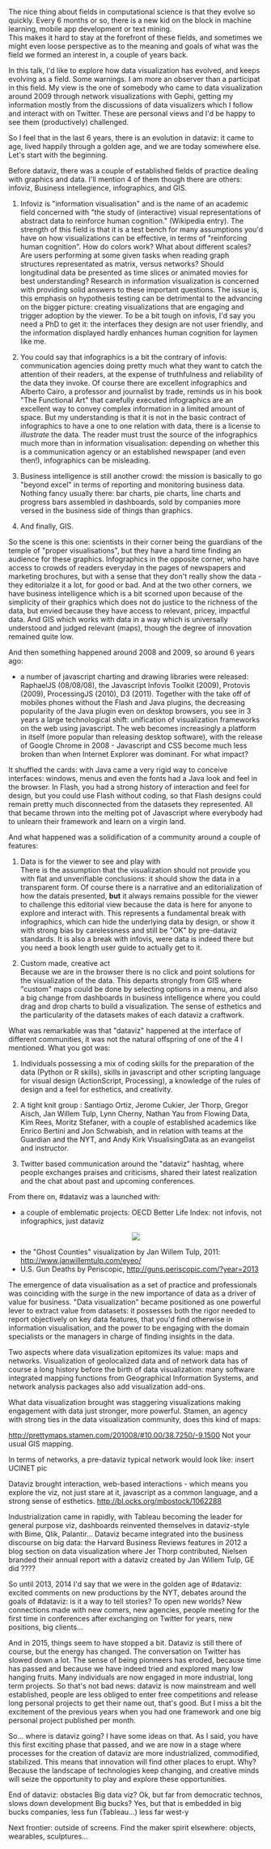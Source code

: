 The nice thing about fields in computational science is that they evolve so quickly. Every 6 months or so, there is a new kid on the block in machine learning, mobile app development or text mining.  
This makes it hard to stay at the forefront of these fields, and sometimes we might even loose perspective as to the meaning and goals of what was the field we formed an interest in, a couple of years back.  

In this talk, I'd like to explore how data visualization has evolved, and keeps evolving as a field. Some warnings. I am more an observer than a participat in this field. My view is the one of somebody who came to data visualization around 2009 through network visualizations with Gephi, getting my information mostly from the discussions of data visualizers which I follow and interact with on Twitter. These are personal views and I'd be happy to see them (productively) challenged.  

So I feel that in the last 6 years, there is an evolution in dataviz: it came to age, lived happily through a golden age, and we are today somewhere else. Let's start with the beginning.  

Before dataviz, there was a couple of established fields of practice dealing with graphics and data. I'll mention 4 of them though there are others:
infoviz, Business intellegience, infographics, and GIS.  

1. Infoviz is "information visualisation" and is the name of an academic field concerned with "the study of (interactive) visual representations of abstract data to reinforce human cognition." (Wikipedia entry). The strength of this field is that it is a test bench for many assumptions you'd have on how visualizations can be effective, in terms of "reinforcing human cognition". How do colors work? What about different scales? Are users performing at some given tasks when reading graph structures representated as matrix, versus networks? Should longitudinal data be presented as time slices or animated movies for best understanding? Research in information visualization is concerned with providing solid answers to these important questions. The issue is, this emphasis on hypothesis testing can be detrimental to the advancing on the bigger picture: creating visualizations that are engaging and trigger adoption by the viewer. To be a bit tough on infovis, I'd say you need a PhD to get it: the interfaces they design are not user friendly, and the information displayed hardly enhances human cognition for laymen like me.  

2. You could say that infographics is a bit the contrary of infovis: communication agencies doing pretty much what they want to catch the attention of their readers, at the expense of truthfulness and reliability of the data they invoke. Of course there are excellent infographics and Alberto Cairo, a professor and journalist by trade, reminds us in his book "The Functional Art" that carefully executed infographics are an excellent way to convey complex information in a limited amount of space. But my understanding is that it is not in the basic contract of infographics to have a one to one relation with data, there is a license to *illustrate* the data. The reader must trust the source of the infographics much more than in information visualisation: depending on whether this is a communication agency or an established newspaper (and even then!), infographics can be misleading.  

3. Business intelligence is still another crowd: the mission is basically to go "beyond excel" in terms of reporting and monitoring business data. Nothing fancy usually there: bar charts, pie charts, line charts and progress bars assembled in dashboards, sold by companies more versed in the business side of things than graphics.  

4. And finally, GIS.  

So the scene is this one: scientists in their corner being the guardians of the temple of "proper visualisations", but they have a hard time finding an audience for these graphics. Infographics in the opposite corner, who have access to crowds of readers everyday in the pages of newspapers and marketing brochures, but with a sense that they don't really show the data - they editorialze it a lot, for good or bad. And at the two other corners, we have business intelligence which is a bit scorned upon because of the simplicity of their graphics which does not do justice to the richness of the data, but envied because they have access to relevant, pricey, impactful data. And GIS which works with data in a way which is universally understood and judged relevant (maps), though the degree of innovation remained quite low.  

And then something happened around 2008 and 2009, so around 6 years ago:  
- a number of javascript charting and drawing libraries were released: RaphaelJS (08/08/08), the Javascript Infovis Toolkit (2009), Protovis (2009), ProcessingJS (2010), D3 (2011). Together with the take off of mobiles phones without the Flash and Java plugins, the decreasing popularity of the Java plugin even on desktop browsers, you see in 3 years a large technological shift: unification of visualization frameworks on the web using javascript. The web becomes increasingly a platform in itself (more popular than releasing desktop software), with the release of Google Chrome in 2008 - Javascript and CSS become much less broken than when Internet Explorer was dominant. For what impact?  

It shuffled the cards: with Java came a very rigid way to conceive interfaces: windows, menus and even the fonts had a Java look and feel in the browser. In Flash, you had a strong history of interaction and feel for design, but you could use Flash without coding, so that Flash designs could remain pretty much disconnected from the datasets they represented. All that became thrown into the melting pot of Javascript where everybody had to unlearn their framework and learn on a virgin land.  

And what happened was a solidification of a community around a couple of features:

1. Data is for the viewer to see and play with  
There is the assumption that the visualization should not provide you with flat and unverifiable conclusions: it should show the data in a transparent form. Of course there is a narrative and an editorialization of how the datais presented, **but** it always remains possible for the viewer to challenge this editorial view because the data is here for anyone to explore and interact with.
This represents a fundamental break with infographics, which can hide the underlying data by design, or show it with strong bias by carelessness and still be "OK" by pre-dataviz standards. It is also a break with infovis, were data is indeed there but you need a book length user guide to actually get to it.

2. Custom made, creative act  
Because we are in the browser there is no click and point solutions for the visualization of the data. This departs strongly from GIS where "custom" maps could be done by selecting options in a menu, and also a big change from dashboards in business intelligence where you could drag and drop charts to build a visualization. The sense of esthetics and the particularity of the datasets makes of each dataviz a craftwork.  


What was remarkable was that "dataviz" happened at the interface of different communities, it was not the natural offspring of one of the 4 I mentioned. What you got was:
    
1. Individuals possessing a mix of coding skills for the preparation of the data (Python or R skills), skills in javascript and other scripting language for visual design (ActionScript, Processing), a knowledge of the rules of design and a feel for esthetics, and creativity.

2. A tight knit group : Santiago Ortiz, Jerome Cukier, Jer Thorp, Gregor Aisch, Jan Willem Tulp, Lynn Cherny, Nathan Yau from Flowing Data, Kim Rees, Moritz Stefaner, with a couple of established academics like Enrico Bertini and Jon Schwabish, and in relation with teams at the Guardian and the NYT, and Andy Kirk VisualisingData as an evangelist and instructor.

3. Twitter based communication around the "dataviz" hashtag, where people exchanges praises and criticisms, shared their latest realization and the chat about past and upcoming conferences.

From there on, #dataviz was a launched with:
- a couple of emblematic projects: OECD Better Life Index: not infovis, not infographics, just dataviz
<p align="center"><img src="img/formatted/oecd better life index.jpg"/></p>  

- the "Ghost Counties" visualization by Jan Willem Tulp, 2011: http://www.janwillemtulp.com/eyeo/
- U.S. Gun Deaths by Periscopic, http://guns.periscopic.com/?year=2013

The emergence of data visualisation as a set of practice and professionals was coinciding with the surge in the new importance of data as a driver of value for business. "Data visualization" became positioned as one powerful lever to extract value from datasets: it possesses both the rigor needed to report objectively on key data features, that you'd find otherwise in information visualisation, and the power to be engaging with the domain specialists or the managers in charge of finding insights in the data.

Two aspects where data visualization epitomizes its value: maps and networks.
Visualization of geolocalized data and of network data has of course a long history before the birth of data visualization: many software integrated mapping functions from Geographical Information Systems, and network analysis packages also add visualization add-ons.

What data visualization brought was staggering visualizations making engagement with data just stronger, more powerful. Stamen, an agency with strong ties in the data visualization community, does this kind of maps:

http://prettymaps.stamen.com/201008/#10.00/38.7250/-9.1500 Not your usual GIS mapping.

In terms of networks, a pre-dataviz typical network would look like: insert UCINET pic

Dataviz brought interaction, web-based interactions - which means you explore the viz, not just stare at it, javascript as a common language, and a strong sense of esthetics.
http://bl.ocks.org/mbostock/1062288


Industrialization came in rapidly, with Tableau becoming the leader for general purpose viz, dashboards reinvented themselves in dataviz-style with Bime, Qlik, Palantir... 
Dataviz became integrated into the business discourse on big data: the Harvard Business Reviews features in 2012 a blog section on data visualization where Jer Thorp contributed, Nielsen branded their annual report with a dataviz created by Jan Willem Tulp, GE did ????

So until 2013, 2014 I'd say that we were in the golden age of #dataviz: excited comments on new productions by the NYT, debates around the goals of #dataviz: is it a way to tell stories? To open new worlds? New connections made with new comers, new agencies, people meeting for the first time in conferences after exchanging on Twitter for years, new positions, big clients...

And in 2015, things seem to have stopped a bit. Dataviz is still there of course, but the energy has changed. The conversation on Twitter has slowed down a lot. The sense of being pionneers has eroded, because time has passed and because we have indeed tried and explored many low hanging fruits. Many individuals are now engaged in more industrial, long term projects. So that's not bad news: dataviz is now mainstream and well established, people are less obliged to enter free competitions and release long personal projects to get their name out, that's good. But I miss a bit the excitement of the previous years when you had one framework and one big personal project published per month.

So... where is dataviz going? I have some ideas on that. As I said, you have this first exciting phase that passed, and we are now in a stage where processes for the creation of dataviz are more industrialized, commodified, stabilized. This means that innovation will find other places to erupt. Why? Because the landscape of technologies keep changing, and creative minds will seize the opportunity to play and explore these opportunities.







End of dataviz: obstacles
Big data viz? Ok, but far from democratic technos, slows down development
Big bucks? Yes, but that is embedded in big bucks companies, less fun (Tableau...) less far west-y

Next frontier: outside of screens. Find the maker spirit elsewhere: objects, wearables, sculptures...








